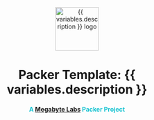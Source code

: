 <div align="center">
  <center>
    <a href="{{ repository.group.packer }}/{{ slug }}" title="{{ variables.description }} GitLab page" target="_blank">
      <img width="100" height="100" alt="{{ variables.description }} logo" src="./logo.png" />
    </a>
  </center>
</div>
<div align="center">
  <center><h1 align="center">Packer Template: {{ variables.description }}</h1></center>
  <center><h4 style="color: #18c3d1;">A <a href="https://megabyte.space">Megabyte Labs</a> Packer Project</h4></center>
</div>



